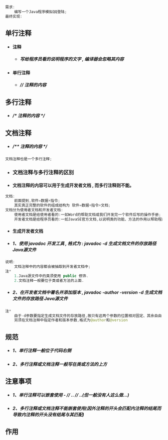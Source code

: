 ```java
需求:
    编写一个Java程序模拟QQ登陆;
最终实现:
```

## 单行注释

* #### 注释

  * ##### 写给程序员看的说明程序的文字 , 编译器会忽略其内容
* #### 单行注释

  * ##### // 注释的内容

## 多行注释

* ##### /\* 注释的内容 \*/

## 文档注释

* ##### /\*\* 注释的内容 \*/

```java
文档注释也是一个多行注释;
```

* ### 文档注释与多行注释的区别
* #### 文档注释的内容可以用于生成开发者文档 , 而多行注释则不能。

```java
文档:
    前面提到,软件=数据+指令;
    其实真正完整的软件的组成结构为 软件=数据+指令+文档;
文档分为使用者文档和开发者文档:
    使用者文档是给使用者看的:一如Word的帮助文档或我们开发完一个软件后写的操作手册;
    开发者文档是给程序员看的:一如JavaSE官方文档,以说明类的功能、方法的作用以帮助程序员进行软件开发;
```

* #### 生成开发者文档
* ##### 1、使用 javadoc 开发工具 , 格式为 : javadoc -d 生成文档文件的存放路径 Java源文件

```java
说明:
    文档注释中的内容都会被抽取到开发者文档中;
注*
    1.Java源文件中的类须使用 public 修饰.
    2.文档注释一般要位于类或者方法的上面.
```

* ##### 2、在开发者文档中署名并添加版本 , javadoc -author -version -d 生成文档文件的存放路径 Java源文件

```java
注*
    由于-d参数要指定生成文档文件的存放路径,故只有这两个参数的位置相对固定、其余自由.
    另须在文档注释中指定作者和版本参数,格式为@author和@version
```

## 规范

* ##### 1、单行注释一般位于代码右侧
* ##### 2、多行注释或文档注释一般写在类或方法的上方

## 注意事项

* ##### 1、单行注释可以嵌套使用 - // .. // ..\(但一般没有人这么做...\)
* ##### 2、多行注释或文档注释不能嵌套使用\(因外注释的开头会匹配内注释的结尾而导致内注释的开头没有结尾与其匹配\)

## 作用

##### 



